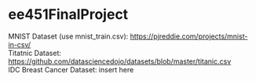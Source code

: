 # ee451FinalProject

MNIST Dataset (use mnist_train.csv): https://pjreddie.com/projects/mnist-in-csv/ <br />
Titatnic Dataset: https://github.com/datasciencedojo/datasets/blob/master/titanic.csv <br />
IDC Breast Cancer Dataset: insert here
